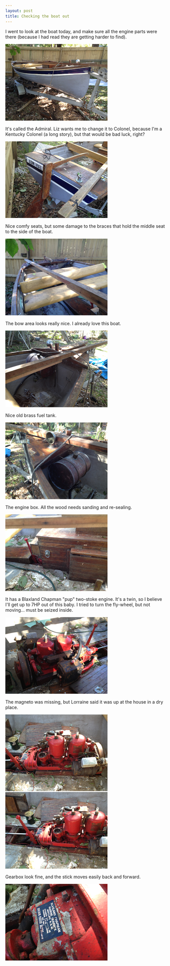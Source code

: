 ```yaml
---
layout: post
title: Checking the boat out
---
```


I went to look at the boat today, and make sure all the engine parts were there (because I had read they are getting harder to find).

![placeholder](/assets/images/IMG_1551.png)

It's called the Admiral.  Liz wants me to change it to Colonel, because I'm a Kentucky Colonel (a long story), but that would be bad luck, right?

![placeholder](/assets/images/IMG_1547.png)

Nice comfy seats, but some damage to the braces that hold the middle seat to the side of the boat.

![placeholder](/assets/images/IMG_1549.png)

The bow area looks really nice. I already love this boat.

![placeholder](/assets/images/IMG_1550.png)

Nice old brass fuel tank.

![placeholder](/assets/images/IMG_1543.png)

The engine box.  All the wood needs sanding and re-sealing.

![placeholder](/assets/images/IMG_1548.png)

It has a Blaxland Chapman "pup" two-stoke engine. It's a twin, so I believe I'll get up to 7HP out of this baby. I tried to turn the fly-wheel, but not moving... must be seized inside.

![placeholder](/assets/images/IMG_1542.png)

The magneto was missing, but Lorraine said it was up at the house in a dry place.

![placeholder](/assets/images/IMG_1544.png)
![placeholder](/assets/images/IMG_1545.png)

Gearbox look fine, and the stick moves easily back and forward.

![placeholder](/assets/images/IMG_1546.png)
